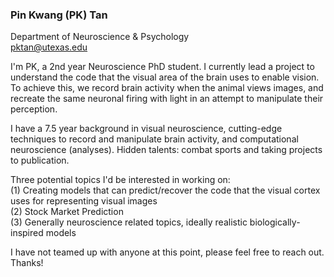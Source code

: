 ### Pin Kwang (PK) Tan
Department of Neuroscience & Psychology
<br/>pktan@utexas.edu

I'm PK, a 2nd year Neuroscience PhD student. I currently lead a project to understand the code that the visual area of the brain uses to enable vision. To achieve this, we record brain activity when the animal views images, and recreate the same neuronal firing with light in an attempt to manipulate their perception. 

I have a 7.5 year background in visual neuroscience, cutting-edge techniques to record and manipulate brain activity, and computational neuroscience (analyses). Hidden talents: combat sports and taking projects to publication.

Three potential topics I'd be interested in working on:
<br/>(1) Creating models that can predict/recover the code that the visual cortex uses for representing visual images
<br/>(2) Stock Market Prediction
<br/>(3) Generally neuroscience related topics, ideally realistic biologically-inspired models

I have not teamed up with anyone at this point, please feel free to reach out. Thanks!
